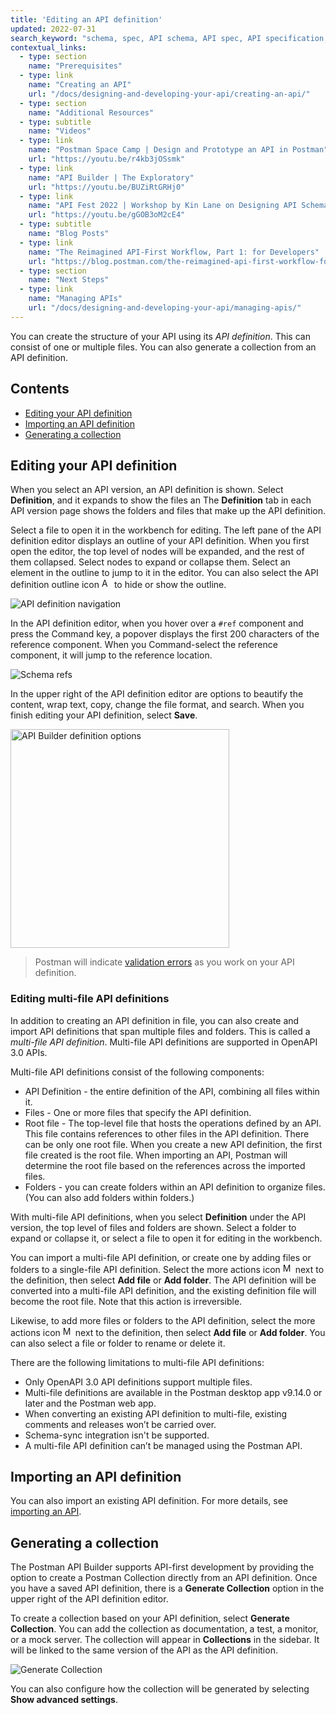 ```yaml
---
title: 'Editing an API definition'
updated: 2022-07-31
search_keyword: "schema, spec, API schema, API spec, API specification, API definition"
contextual_links:
  - type: section
    name: "Prerequisites"
  - type: link
    name: "Creating an API"
    url: "/docs/designing-and-developing-your-api/creating-an-api/"
  - type: section
    name: "Additional Resources"
  - type: subtitle
    name: "Videos"
  - type: link
    name: "Postman Space Camp | Design and Prototype an API in Postman"
    url: "https://youtu.be/r4kb3jOSsmk"
  - type: link
    name: "API Builder | The Exploratory"
    url: "https://youtu.be/BUZiRtGRHj0"
  - type: link
    name: "API Fest 2022 | Workshop by Kin Lane on Designing API Schemas"
    url: "https://youtu.be/gGOB3oM2cE4"
  - type: subtitle
    name: "Blog Posts"
  - type: link
    name: "The Reimagined API-First Workflow, Part 1: for Developers"
    url: "https://blog.postman.com/the-reimagined-api-first-workflow-for-developers/"
  - type: section
    name: "Next Steps"
  - type: link
    name: "Managing APIs"
    url: "/docs/designing-and-developing-your-api/managing-apis/"
---
```


You can create the structure of your API using its _API definition_. This can consist of one or multiple files. You can also generate a collection from an API definition.

## Contents

* [Editing your API definition](#editing-your-api-definition)
* [Importing an API definition](#importing-an-api-definition)
* [Generating a collection](#generating-a-collection)

## Editing your API definition

When you select an API version, an API definition is shown. Select **Definition**, and it expands to show the files an
The __Definition__ tab in each API version page shows the folders and files that make up the API definition.

<!-- TODO - screenshot -->

Select a file to open it in the workbench for editing. The left pane of the API definition editor displays an outline of your API definition. When you first open the editor, the top level of nodes will be expanded, and the rest of them collapsed. Select nodes to expand or collapse them. Select an element in the outline to jump to it in the editor. You can also select the API definition outline icon <img alt="API definition outline icon" src="https://assets.postman.com/postman-docs/icon-schema-outline-v9.jpg#icon" width="16px"/> to hide or show the outline.

![API definition navigation](https://assets.postman.com/postman-docs/v8-api-builder-schema-outline.gif) <!--TODO: change -->

In the API definition editor, when you hover over a `#ref` component and press the Command key, a popover displays the first 200 characters of the reference component. When you Command-select the reference component, it will jump to the reference location.

![Schema refs](https://assets.postman.com/postman-docs/v8-api-builder-ref-jump.jpg)

In the upper right of the API definition editor are options to beautify the content, wrap text, copy, change the file format, and search. When you finish editing your API definition, select **Save**.

<img src="https://assets.postman.com/postman-docs/api-builder-definition-options.jpg" alt="API Builder definition options" width="350px">

> Postman will indicate [validation errors](/docs/designing-and-developing-your-api/validating-elements-against-schema/) as you work on your API definition.

### Editing multi-file API definitions

In addition to creating an API definition in file, you can also create and import API definitions that span multiple files and folders. This is called a _multi-file API definition_. Multi-file API definitions are supported in OpenAPI 3.0 APIs.

Multi-file API definitions consist of the following components:

* API Definition - the entire definition of the API, combining all files within it.
* Files - One or more files that specify the API definition.
* Root file - The top-level file that hosts the operations defined by an API. This file contains references to other files in the API definition. There can be only one root file. When you create a new API definition, the first file created is the root file. When importing an API, Postman will determine the root file based on the references across the imported files.
* Folders - you can create folders within an API definition to organize files. (You can also add folders within folders.)

With multi-file API definitions, when you select **Definition** under the API version, the top level of files and folders are shown. Select a folder to expand or collapse it, or select a file to open it for editing in the workbench.

You can import a multi-file API definition, or create one by adding files or folders to a single-file API definition. Select the more actions icon <img alt="More actions icon" src="https://assets.postman.com/postman-docs/icon-more-actions-v9.jpg#icon" width="16px"> next to the definition, then select **Add file** or **Add folder**. The API definition will be converted into a multi-file API definition, and the existing definition file will become the root file. Note that this action is irreversible.

Likewise, to add more files or folders to the API definition, select the more actions icon <img alt="More actions icon" src="https://assets.postman.com/postman-docs/icon-more-actions-v9.jpg#icon" width="16px"> next to the definition, then select **Add file** or **Add folder**. You can also select a file or folder to rename or delete it.

There are the following limitations to multi-file API definitions:

* Only OpenAPI 3.0 API definitions support multiple files.
* Multi-file definitions are available in the Postman desktop app v9.14.0 or later and the Postman web app.
* When converting an existing API definition to multi-file, existing comments and releases won’t be carried over.
* Schema-sync integration isn't be supported.
* A multi-file API definition can’t be managed using the Postman API.

## Importing an API definition

You can also import an existing API definition. For more details, see [importing an API](/docs/designing-and-developing-your-api/importing-an-api/).

## Generating a collection

The Postman API Builder supports API-first development by providing the option to create a Postman Collection directly from an API definition. Once you have a saved API definition, there is a **Generate Collection** option in the upper right of the API definition editor.

To create a collection based on your API definition, select **Generate Collection**. You can add the collection as documentation, a test, a monitor, or a mock server. The collection will appear in __Collections__ in the sidebar. It will be linked to the same version of the API as the API definition.

![Generate Collection](https://assets.postman.com/postman-docs/v8-generate-collection-modal2.jpg)

You can also configure how the collection will be generated by selecting **Show advanced settings**.
